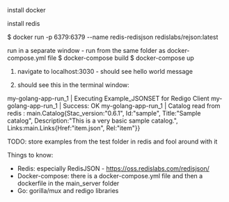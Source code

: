 install docker

install redis

$ docker run -p 6379:6379 --name redis-redisjson redislabs/rejson:latest

run in a separate window - run from the same folder as docker-compose.yml file
$ docker-compose build
$ docker-compose up

1. navigate to localhost:3030 - should see hello world message

2. should see this in the terminal window:

my-golang-app-run_1  | Executing Example_JSONSET for Redigo Client
my-golang-app-run_1  | Success: OK
my-golang-app-run_1  | Catalog read from redis : main.Catalog{Stac_version:"0.6.1", Id:"sample", Title:"Sample catalog", Description:"This is a very basic sample catalog.", Links:main.Links{Href:"item.json", Rel:"item"}}


TODO: store examples from the test folder in redis and fool around with it

Things to know:
-   Redis: especially RedisJSON - https://oss.redislabs.com/redisjson/
-   Docker-compose: there is a docker-compose.yml file and then a dockerfile in
    the main_server folder
-   Go: gorilla/mux and redigo libraries